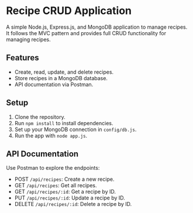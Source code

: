 # Recipe CRUD Application

A simple Node.js, Express.js, and MongoDB application to manage recipes. It follows the MVC pattern and provides full CRUD functionality for managing recipes.

## Features
- Create, read, update, and delete recipes.
- Store recipes in a MongoDB database.
- API documentation via Postman.

## Setup

1. Clone the repository.
2. Run `npm install` to install dependencies.
3. Set up your MongoDB connection in `config/db.js`.
4. Run the app with `node app.js`.

## API Documentation

Use Postman to explore the endpoints:
- POST `/api/recipes`: Create a new recipe.
- GET `/api/recipes`: Get all recipes.
- GET `/api/recipes/:id`: Get a recipe by ID.
- PUT `/api/recipes/:id`: Update a recipe by ID.
- DELETE `/api/recipes/:id`: Delete a recipe by ID.
